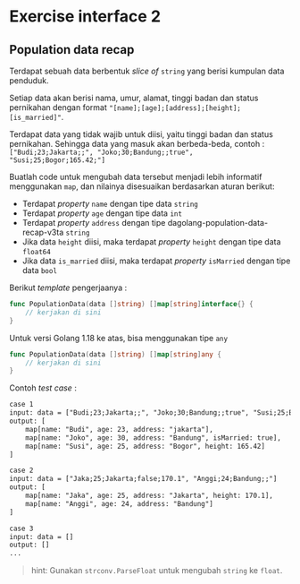 # Exercise interface 2

## Population data recap

Terdapat sebuah data berbentuk _slice of_ `string` yang berisi kumpulan data penduduk.

Setiap data akan berisi nama, umur, alamat, tinggi badan dan status pernikahan dengan format `"[name];[age];[address];[height];[is_married]"`.

Terdapat data yang tidak wajib untuk diisi, yaitu tinggi badan dan status pernikahan. Sehingga data yang masuk akan berbeda-beda, contoh : `["Budi;23;Jakarta;;", "Joko;30;Bandung;;true", "Susi;25;Bogor;165.42;"]`

Buatlah code untuk mengubah data tersebut menjadi lebih informatif menggunakan `map`, dan nilainya disesuaikan berdasarkan aturan berikut:

- Terdapat _property_ `name` dengan tipe data `string`
- Terdapat _property_ `age` dengan tipe data `int`
- Terdapat _property_ `address` dengan tipe dagolang-population-data-recap-v3ta `string`
- Jika data `height` diisi, maka terdapat _property_ `height` dengan tipe data `float64`
- Jika data `is_married` diisi, maka terdapat _property_ `isMarried` dengan tipe data `bool`

Berikut _template_ pengerjaanya :

```go
func PopulationData(data []string) []map[string]interface{} {
    // kerjakan di sini
}
```

Untuk versi Golang 1.18 ke atas, bisa menggunakan tipe `any`

```go
func PopulationData(data []string) []map[string]any {
    // kerjakan di sini
}
```

Contoh _test case_ :

```txt
case 1
input: data = ["Budi;23;Jakarta;;", "Joko;30;Bandung;;true", "Susi;25;Bogor;165.42;"]
output: [
    map[name: "Budi", age: 23, address: "jakarta"],
    map[name: "Joko", age: 30, address: "Bandung", isMarried: true],
    map[name: "Susi", age: 25, address: "Bogor", height: 165.42]
]

case 2
input: data = ["Jaka;25;Jakarta;false;170.1", "Anggi;24;Bandung;;"]
output: [
    map[name: "Jaka", age: 25, address: "Jakarta", height: 170.1],
    map[name: "Anggi", age: 24, address: "Bandung"]
]

case 3
input: data = []
output: []
...
```

> hint: Gunakan `strconv.ParseFloat` untuk mengubah `string` ke `float`.
